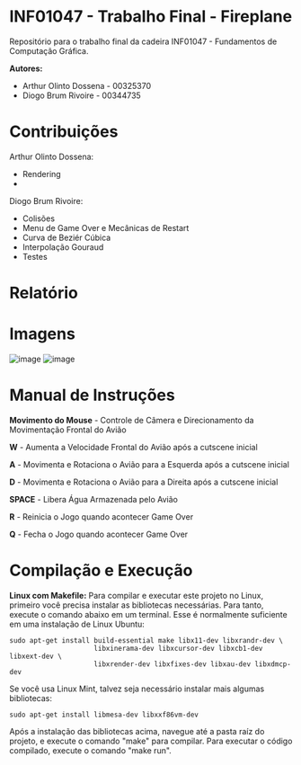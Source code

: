 # INF01047 - Trabalho Final - Fireplane
Repositório para o trabalho final da cadeira INF01047 - Fundamentos de Computação Gráfica.

**Autores:**
- Arthur Olinto Dossena - 00325370
- Diogo Brum Rivoire - 00344735

# Contribuições
Arthur Olinto Dossena:
- Rendering
- 
Diogo Brum Rivoire:
- Colisões
- Menu de Game Over e Mecânicas de Restart
- Curva de Beziér Cúbica
- Interpolação Gouraud
- Testes

# Relatório

# Imagens
![image](https://github.com/user-attachments/assets/22e0c373-2b75-43ad-9932-dd0d467d94b9)
![image](https://github.com/user-attachments/assets/5465af22-78d2-49f0-99c6-32d13f3e7ef2)

# Manual de Instruções
**Movimento do Mouse** - Controle de Câmera e Direcionamento da Movimentação Frontal do Avião

**W** - Aumenta a Velocidade Frontal do Avião após a cutscene inicial

**A** - Movimenta e Rotaciona o Avião para a Esquerda após a cutscene inicial

**D** - Movimenta e Rotaciona o Avião para a Direita após a cutscene inicial

**SPACE** - Libera Água Armazenada pelo Avião

**R** - Reinicia o Jogo quando acontecer Game Over

**Q** - Fecha o Jogo quando acontecer Game Over
# Compilação e Execução
**Linux com Makefile:**
Para compilar e executar este projeto no Linux, primeiro você precisa instalar
as bibliotecas necessárias. Para tanto, execute o comando abaixo em um terminal.
Esse é normalmente suficiente em uma instalação de Linux Ubuntu:
 
    sudo apt-get install build-essential make libx11-dev libxrandr-dev \
                         libxinerama-dev libxcursor-dev libxcb1-dev libxext-dev \
                         libxrender-dev libxfixes-dev libxau-dev libxdmcp-dev

Se você usa Linux Mint, talvez seja necessário instalar mais algumas bibliotecas:

    sudo apt-get install libmesa-dev libxxf86vm-dev

Após a instalação das bibliotecas acima, navegue até a pasta raíz do projeto, e execute
o comando "make" para compilar. Para executar o código compilado, execute o
comando "make run".
